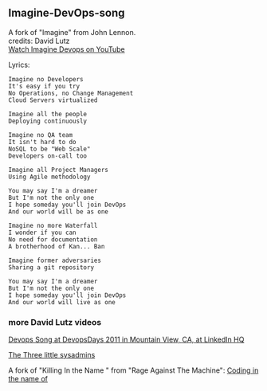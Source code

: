 ## Imagine-DevOps-song

A fork of "Imagine" from John Lennon.   
credits: David Lutz  
[Watch Imagine Devops on YouTube](https://www.youtube.com/watch?v=iYLxw6OsZug)    

Lyrics:    

```
Imagine no Developers   
It's easy if you try   
No Operations, no Change Management   
Cloud Servers virtualized   
 
Imagine all the people   
Deploying continuously   
   
Imagine no QA team  
It isn't hard to do   
NoSQL to be "Web Scale"   
Developers on-call too  

Imagine all Project Managers   
Using Agile methodology   

You may say I'm a dreamer   
But I'm not the only one   
I hope someday you'll join DevOps   
And our world will be as one   
  
Imagine no more Waterfall  
I wonder if you can   
No need for documentation  
A brotherhood of Kan... Ban   
  
Imagine former adversaries  
Sharing a git repository  
  
You may say I'm a dreamer   
But I'm not the only one   
I hope someday you'll join DevOps   
And our world will live as one   
```  

###  more David Lutz videos

[Devops Song at DevopsDays 2011 in Mountain View, CA, at LinkedIn HQ](https://vimeo.com/25260799)   
       
[The Three little sysadmins](https://www.youtube.com/watch?v=-YiIME7E4DQ)   

A fork of "Killing In the Name " from "Rage Against The Machine": [Coding in the name of](https://www.youtube.com/watch?v=2v4ig4xPmXk)

